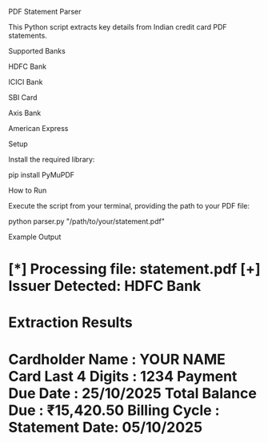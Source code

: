PDF Statement Parser

This Python script extracts key details from Indian credit card PDF statements.

Supported Banks

HDFC Bank

ICICI Bank

SBI Card

Axis Bank

American Express

Setup

Install the required library:

pip install PyMuPDF


How to Run

Execute the script from your terminal, providing the path to your PDF file:

python parser.py "/path/to/your/statement.pdf"


Example Output

[*] Processing file: statement.pdf
[+] Issuer Detected: HDFC Bank
=========================
   Extraction Results
=========================
  Cardholder Name     : YOUR NAME
  Card Last 4 Digits  : 1234
  Payment Due Date    : 25/10/2025
  Total Balance Due   : ₹15,420.50
  Billing Cycle       : Statement Date: 05/10/2025
=========================
